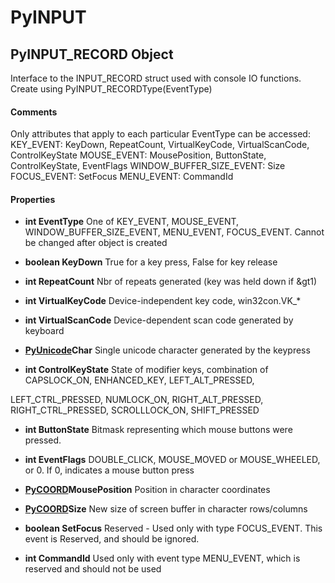 # PyINPUT

## PyINPUT_RECORD Object

Interface to the INPUT_RECORD struct used with console IO functions.  Create using PyINPUT_RECORDType(EventType)

#### Comments
Only attributes that apply to each particular EventType can be accessed:
KEY_EVENT: KeyDown, RepeatCount, VirtualKeyCode, VirtualScanCode, ControlKeyState
MOUSE_EVENT: MousePosition, ButtonState, ControlKeyState, EventFlags
WINDOW_BUFFER_SIZE_EVENT: Size
FOCUS_EVENT: SetFocus
MENU_EVENT: CommandId


#### Properties

  -  __int EventType__ 
    One of KEY_EVENT, MOUSE_EVENT, WINDOW_BUFFER_SIZE_EVENT, MENU_EVENT, FOCUS_EVENT. Cannot be changed after object is created

  -  __boolean KeyDown__ 
    True for a key press, False for key release

  -  __int RepeatCount__ 
    Nbr of repeats generated (key was held down if &gt1)

  -  __int VirtualKeyCode__ 
    Device-independent key code, win32con.VK_*

  -  __int VirtualScanCode__ 
    Device-dependent scan code generated by keyboard

  -  __[PyUnicode](#pyunicode)Char__ 
    Single unicode character generated by the keypress

  -  __int ControlKeyState__ 
    State of modifier keys, combination of CAPSLOCK_ON, ENHANCED_KEY, LEFT_ALT_PRESSED, 

LEFT_CTRL_PRESSED, NUMLOCK_ON, RIGHT_ALT_PRESSED, RIGHT_CTRL_PRESSED, SCROLLLOCK_ON, SHIFT_PRESSED

  -  __int ButtonState__ 
    Bitmask representing which mouse buttons were pressed.

  -  __int EventFlags__ 
    DOUBLE_CLICK, MOUSE_MOVED or MOUSE_WHEELED, or 0.  If 0, indicates a mouse button press

  -  __[PyCOORD](#pycoord)MousePosition__ 
    Position in character coordinates

  -  __[PyCOORD](#pycoord)Size__ 
    New size of screen buffer in character rows/columns

  -  __boolean SetFocus__ 
    Reserved - Used only with type FOCUS_EVENT.  This event is Reserved, and should be ignored.

  -  __int CommandId__ 
    Used only with event type MENU_EVENT, which is reserved and should not be used